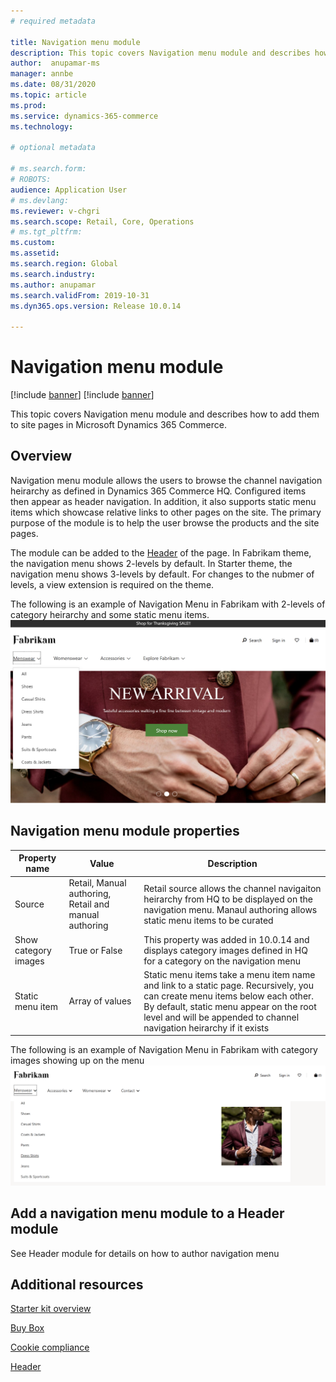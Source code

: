 ```yaml
---
# required metadata

title: Navigation menu module 
description: This topic covers Navigation menu module and describes how to add them to site pages in Microsoft Dynamics 365 Commerce.
author:  anupamar-ms
manager: annbe
ms.date: 08/31/2020
ms.topic: article
ms.prod: 
ms.service: dynamics-365-commerce
ms.technology: 

# optional metadata

# ms.search.form: 
# ROBOTS: 
audience: Application User
# ms.devlang: 
ms.reviewer: v-chgri
ms.search.scope: Retail, Core, Operations
# ms.tgt_pltfrm: 
ms.custom: 
ms.assetid: 
ms.search.region: Global
ms.search.industry: 
ms.author: anupamar
ms.search.validFrom: 2019-10-31
ms.dyn365.ops.version: Release 10.0.14

---
```


# Navigation menu module

[!include [banner](includes/banner.md)]
[!include [banner](includes/preview-banner.md)]

This topic covers Navigation menu module and describes how to add them to site pages in Microsoft Dynamics 365 Commerce.

## Overview

Navigation menu module allows the users to browse the channel navigation heirarchy as defined in Dynamics 365 Commerce HQ.  Configured items then appear as header navigation. In addition, it also supports static menu items which showcase relative links to other pages on the site.  The primary purpose of the module is to help the user browse the products and the site pages.

The module can be added to the [Header](author-header-module.md) of the page. In Fabrikam theme, the navigation menu shows 2-levels by default. In Starter theme, the navigation menu shows 3-levels by default. For changes to the nubmer of levels, a view extension is required on the theme.

The following is an example of Navigation Menu in Fabrikam with 2-levels of category heirarchy and some static menu items.
![Example of a navigation meu module](./media/ecommerce-header.png)

## Navigation menu module properties
| Property name             | Value                 | Description |
|---------------------------|-----------------------|-------------|
| Source                  | Retail, Manual authoring, Retail and manual authoring |Retail source allows the channel navigaiton heirarchy from HQ to be displayed on the navigation menu. Manaul authoring allows static menu items to be curated|
| Show category images |True or False    | This property was added in 10.0.14 and displays category images defined in HQ for a category on the navigation menu|
| Static menu item| Array of values| Static menu items take a menu item name and link to a static page. Recursively, you can create menu items below each other. By default, static menu appear on the root level and will be appended to channel navigation heirarchy if it exists |

The following is an example of Navigation Menu in Fabrikam with category images showing up on the menu
![Example of a navigation meu module with category images](./media/ecommerce-categoryimages.PNG)

## Add a navigation menu module to a Header module

See Header module for details on how to author navigation menu

## Additional resources

[Starter kit overview](starter-kit-overview.md)

[Buy Box](add-buy-box.md)

[Cookie compliance](cookie-compliance.md)

[Header](author-header-module.md)
